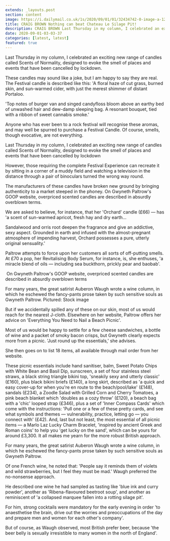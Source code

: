 ```yaml
---
extends: _layouts.post
section: content
image: https://i.dailymail.co.uk/1s/2020/09/01/01/32434742-0-image-a-123_1598921452285.jpg 
title: CRAIG BROWN Nothing can beat Chateau Le Silage Pit!  
description: CRAIG BROWN Last Thursday in my column, I celebrated an exciting new range of candles called Scents of Normality, designed to evoke the smell of places and events. 
date: 2020-09-01-03-03-37 
categories: [latest, latest] 
featured: true 
--- 
```

Last Thursday in my column, I celebrated an exciting new range of candles called Scents of Normality, designed to evoke the smell of places and events that have been cancelled by lockdown. 

These candles may sound like a joke, but I am happy to say they are real. The Festival candle is described like this: 'A floral haze of cut grass, burned skin, and sun-warmed cider, with just the merest shimmer of distant Portaloo. 

'Top notes of burger van and singed candyfloss bloom above an earthy bed of unwashed hair and dew-damp sleeping bag. A resonant bouquet, tied with a ribbon of sweet cannabis smoke.' 

Anyone who has ever been to a rock festival will recognise these aromas, and may well be spurred to purchase a Festival Candle. Of course, smells, though evocative, are not everything. 

Last Thursday in my column, I celebrated an exciting new range of candles called Scents of Normality, designed to evoke the smell of places and events that have been cancelled by lockdown

However, those requiring the complete Festival Experience can recreate it by sitting in a corner of a muddy field and watching a television in the distance through a pair of binoculars turned the wrong way round. 

The manufacturers of these candles have broken new ground by bringing authenticity to a market steeped in the phoney. On Gwyneth Paltrow's GOOP website, overpriced scented candles are described in absurdly overblown terms. 

We are asked to believe, for instance, that her 'Orchard' candle (£66) — has 'a scent of sun-warmed apricot, fresh hay and dry earth... 

Sandalwood and orris root deepen the fragrance and give an addictive, sexy aspect. Grounded in earth and infused with the almost-pregnant atmosphere of impending harvest, Orchard possesses a pure, utterly original sensuality.' 

Paltrow attempts to force upon her customers all sorts of off-putting smells. At £70 a pop, her Revitalising Body Serum, for instance, is, she enthuses, 'a miracle blend of oils — including sea buckthorn, prickly pear and baobab'. 

 On Gwyneth Paltrow's GOOP website, overpriced scented candles are described in absurdly overblown terms

For many years, the great satirist Auberon Waugh wrote a wine column, in which he eschewed the fancy-pants prose taken by such sensitive souls as Gwyneth Paltrow. Pictured: Stock image

But if we accidentally spilled any of these on our skin, most of us would reach for the nearest J-cloth. Elsewhere on her website, Paltrow offers her advice on 'Everything You Need to Nail a Beach Picnic'. 

Most of us would be happy to settle for a few cheese sandwiches, a bottle of wine and a packet of smoky bacon crisps, but Gwyneth clearly expects more from a picnic. 'Just round up the essentials,' she advises. 

She then goes on to list 18 items, all available through mail order from her website. 

These picnic essentials include hand sanitiser, balm, Sweet Potato Chips with White Bean and Basil Dip, sunscreen, a set of four stainless steel straws, a black string triangle bikini top, 'sneakily sexy and utterly classic' (£160), plus black bikini briefs (£140), a long skirt, described as 'a quick and easy cover-up for when you're en route to the beach/pool/lake' (£148), sandals (£234), a Zoodle Salad with Grilled Corn and Cherry Tomatoes, a pink beach blanket which 'doubles as a cozy throw' (£120), a beach bag with a 'chic' looped strap (£346), plus a set of 'Inner Compass Cards' which come with the instructions: 'Pull one or a few of these pretty cards, and see what symbols and themes — vulnerability, practice, letting go — you connect with' (£42). And, last but not least, the most essential of all picnic items — a Marlo Laz Lucky Charm Bracelet, 'inspired by ancient Greek and Roman coins' to help you 'get lucky on the sand', which can be yours for around £3,300. It all makes me yearn for the more robust British approach.

For many years, the great satirist Auberon Waugh wrote a wine column, in which he eschewed the fancy-pants prose taken by such sensitive souls as Gwyneth Paltrow. 

Of one French wine, he noted that: 'People say it reminds them of violets and wild strawberries, but I feel they must be mad.' Waugh preferred the no-nonsense approach. 

He described one wine he had sampled as tasting like 'blue ink and curry powder', another as 'Ribena-flavoured beetroot soup', and another as reminiscent of 'a collapsed marquee fallen into a rotting silage pit'. 

For him, strong cocktails were mandatory for the early evening in order 'to anaesthetise the brain, drive out the worries and preoccupations of the day and prepare men and women for each other's company'. 

But of course, as Waugh observed, most British prefer beer, because 'the beer belly is sexually irresistible to many women in the north of England'. 

